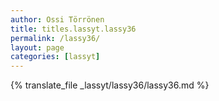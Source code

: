 ```yaml
---
author: Ossi Törrönen
title: titles.lassyt.lassy36
permalink: /lassy36/
layout: page
categories: [lassyt]
---
```

{% translate_file _lassyt/lassy36/lassy36.md %}